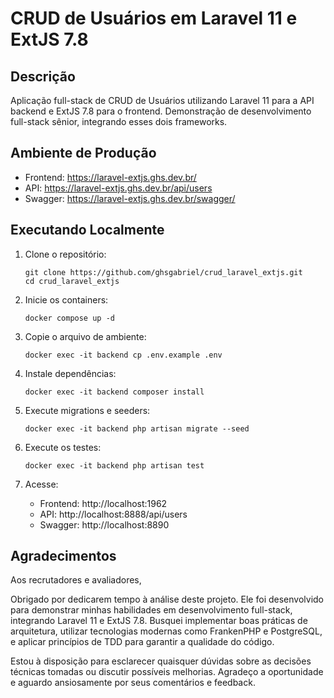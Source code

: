 # CRUD de Usuários em Laravel 11 e ExtJS 7.8

## Descrição
Aplicação full-stack de CRUD de Usuários utilizando Laravel 11 para a API backend e ExtJS 7.8 para o frontend. Demonstração de desenvolvimento full-stack sênior, integrando esses dois frameworks.


## Ambiente de Produção

- Frontend: https://laravel-extjs.ghs.dev.br/
- API: https://laravel-extjs.ghs.dev.br/api/users
- Swagger: https://laravel-extjs.ghs.dev.br/swagger/

## Executando Localmente

1. Clone o repositório:
   ```
   git clone https://github.com/ghsgabriel/crud_laravel_extjs.git
   cd crud_laravel_extjs
   ```

2. Inicie os containers:
   ```
   docker compose up -d
   ```

3. Copie o arquivo de ambiente:
   ```
   docker exec -it backend cp .env.example .env
   ```

4. Instale dependências:
   ```
   docker exec -it backend composer install
   ```

5. Execute migrations e seeders:
   ```
   docker exec -it backend php artisan migrate --seed
   ```

6. Execute os testes:
   ```
   docker exec -it backend php artisan test
   ```

7. Acesse:
   - Frontend: http://localhost:1962
   - API: http://localhost:8888/api/users
   - Swagger: http://localhost:8890


## Agradecimentos

Aos recrutadores e avaliadores,

Obrigado por dedicarem tempo à análise deste projeto. Ele foi desenvolvido para demonstrar minhas habilidades em desenvolvimento full-stack, integrando Laravel 11 e ExtJS 7.8. Busquei implementar boas práticas de arquitetura, utilizar tecnologias modernas como FrankenPHP e PostgreSQL, e aplicar princípios de TDD para garantir a qualidade do código.

Estou à disposição para esclarecer quaisquer dúvidas sobre as decisões técnicas tomadas ou discutir possíveis melhorias. Agradeço a oportunidade e aguardo ansiosamente por seus comentários e feedback.